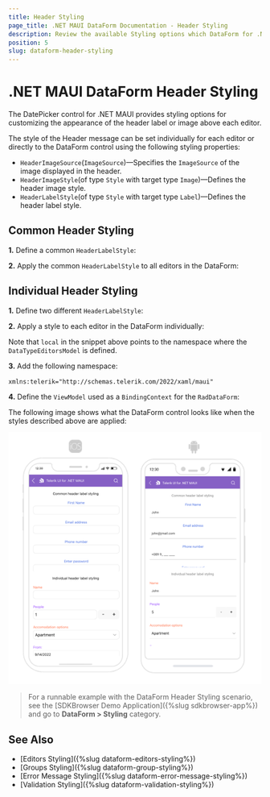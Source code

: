 ```yaml
---
title: Header Styling
page_title: .NET MAUI DataForm Documentation - Header Styling
description: Review the available Styling options which DataForm for .NET MAUI control provides for its editors.
position: 5
slug: dataform-header-styling
---
```


# .NET MAUI DataForm Header Styling

The DatePicker control for .NET MAUI provides styling options for customizing the appearance of the header label or image above each editor.

The style of the Header message can be set individually for each editor or directly to the DataForm control using the following styling properties:

* `HeaderImageSource`(`ImageSource`)&mdash;Specifies the `ImageSource` of the image displayed in the header.
* `HeaderImageStyle`(of type `Style` with target type `Image`)&mdash;Defines the header image style.
* `HeaderLabelStyle`(of type `Style` with target type `Label`)&mdash;Defines the header label style.

## Common Header Styling

**1.** Define a common `HeaderLabelStyle`:

<snippet id='dataform-header-styling-common-style' />

**2.** Apply the common `HeaderLabelStyle` to all editors in the DataForm:

<snippet id='dataform-header-styling-common' />

## Individual Header Styling

**1.** Define two different `HeaderLabelStyle`:

<snippet id='dataform-header-styling-header-style' />

<snippet id='dataform-header-styling-header-style-alt' />

**2.** Apply a style to each editor in the DataForm individually:

<snippet id='dataform-header-styling-individual' />

Note that `local` in the snippet above points to the namespace where the `DataTypeEditorsModel` is defined.

**3.** Add the following namespace:

```XAML
xmlns:telerik="http://schemas.telerik.com/2022/xaml/maui"
```

**4.** Define the `ViewModel` used as a `BindingContext` for the `RadDataForm`:

<snippet id='dataform-datatype-editors-model'/>

The following image shows what the DataForm control looks like when the styles described above are applied:

![.NET MAUI DataForm Header Message Styling](../images/dataform-header-message-styling.png)

> For a runnable example with the DataForm Header Styling scenario, see the [SDKBrowser Demo Application]({%slug sdkbrowser-app%}) and go to **DataForm > Styling** category.

## See Also

- [Editors Styling]({%slug dataform-editors-styling%})
- [Groups Styling]({%slug dataform-group-styling%})
- [Error Message Styling]({%slug dataform-error-message-styling%})
- [Validation Styling]({%slug dataform-validation-styling%})